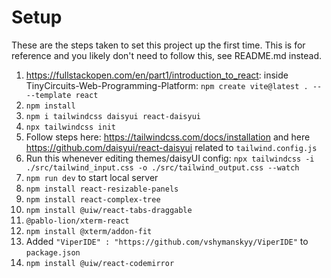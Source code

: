 # Setup
These are the steps taken to set this project up the first time. This is for reference and you likely don't need to follow this, see README.md instead.

1. https://fullstackopen.com/en/part1/introduction_to_react: inside TinyCircuits-Web-Programming-Platform: `npm create vite@latest . -- --template react`
2. `npm install`
3. `npm i tailwindcss daisyui react-daisyui`
4. `npx tailwindcss init`
5. Follow steps here: https://tailwindcss.com/docs/installation and here https://github.com/daisyui/react-daisyui related to `tailwind.config.js`
6. Run this whenever editing themes/daisyUI config: `npx tailwindcss -i ./src/tailwind_input.css -o ./src/tailwind_output.css --watch`
7. `npm run dev` to start local server
8. `npm install react-resizable-panels`
9. `npm install react-complex-tree`
10. `npm install @uiw/react-tabs-draggable`
11. `@pablo-lion/xterm-react`
12. `npm install @xterm/addon-fit`
13. Added `"ViperIDE" : "https://github.com/vshymanskyy/ViperIDE"` to `package.json`
14. `npm install @uiw/react-codemirror`